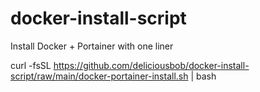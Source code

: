 # docker-install-script
Install Docker + Portainer with one liner

curl -fsSL https://github.com/deliciousbob/docker-install-script/raw/main/docker-portainer-install.sh | bash
